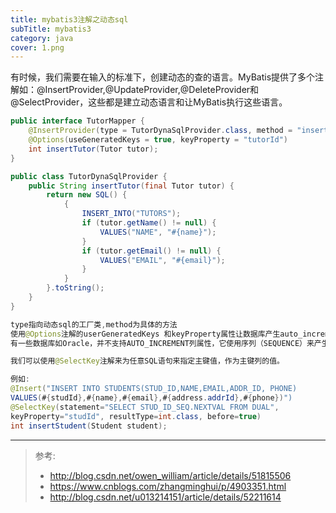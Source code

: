 ```yaml
---
title: mybatis3注解之动态sql
subTitle: mybatis3
category: java
cover: 1.png
---
```



 有时候，我们需要在输入的标准下，创建动态的查的语言。MyBatis提供了多个注解如：@InsertProvider,@UpdateProvider,@DeleteProvider和@SelectProvider，这些都是建立动态语言和让MyBatis执行这些语言。
```java
public interface TutorMapper {
    @InsertProvider(type = TutorDynaSqlProvider.class, method = "insertTutor")
    @Options(useGeneratedKeys = true, keyProperty = "tutorId")
    int insertTutor(Tutor tutor);
}
```

```java
public class TutorDynaSqlProvider {
    public String insertTutor(final Tutor tutor) {
        return new SQL() {
            {
                INSERT_INTO("TUTORS");
                if (tutor.getName() != null) {
                    VALUES("NAME", "#{name}");
                }
                if (tutor.getEmail() != null) {
                    VALUES("EMAIL", "#{email}");
                }
            }
        }.toString();
    }
}

type指向动态sql的工厂类,method为具体的方法
使用@Options注解的userGeneratedKeys 和keyProperty属性让数据库产生auto_increment（自增长）列的值，然后将生成的值设置到输入参数对象的属性中
有一些数据库如Oracle，并不支持AUTO_INCREMENT列属性，它使用序列（SEQUENCE）来产生主键的值。

我们可以使用@SelectKey注解来为任意SQL语句来指定主键值，作为主键列的值。

例如:
@Insert("INSERT INTO STUDENTS(STUD_ID,NAME,EMAIL,ADDR_ID, PHONE)   
VALUES(#{studId},#{name},#{email},#{address.addrId},#{phone})")  
@SelectKey(statement="SELECT STUD_ID_SEQ.NEXTVAL FROM DUAL",   
keyProperty="studId", resultType=int.class, before=true)  
int insertStudent(Student student);  
```


---------------

> 参考:
>
> - http://blog.csdn.net/owen_william/article/details/51815506
> - https://www.cnblogs.com/zhangminghui/p/4903351.html
> - http://blog.csdn.net/u013214151/article/details/52211614

